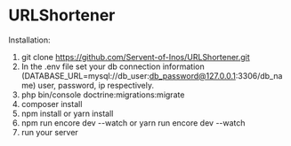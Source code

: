 # URLShortener
Installation:
1. git clone https://github.com/Servent-of-Inos/URLShortener.git
2. In the .env file set your db connection information (DATABASE_URL=mysql://db_user:db_password@127.0.0.1:3306/db_name) user, password, ip respectively.
3. php bin/console doctrine:migrations:migrate
4. composer install
5. npm install or yarn install
6. npm run encore dev --watch or yarn run encore dev --watch
7. run your server
